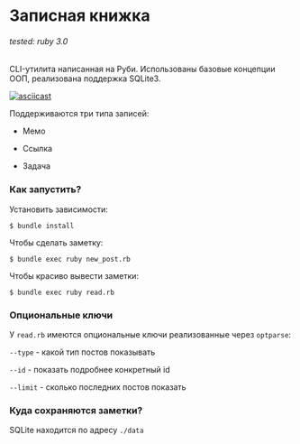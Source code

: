
# Записная книжка

  

###### tested: ruby 3.0

CLI-утилита написанная на Руби. Использованы базовые концепции ООП, реализована поддержка SQLite3.

[![asciicast](https://i.imgur.com/wKCTCgs.png)](https://asciinema.org/a/gkKEB4cM31VxEPmu7P64r6iEz?speed=3)

  

Поддерживаются три типа записей:

* Мемо

* Ссылка

* Задача

  

### Как запустить?

  

Установить зависимости:

  

    $ bundle install

  

Чтобы сделать заметку:

    $ bundle exec ruby new_post.rb

Чтобы красиво вывести заметки:

    $ bundle exec ruby read.rb
### Опциональные ключи
У `read.rb` имеются опциональные ключи реализованные через `optparse`:

```--type``` - какой тип постов показывать

```--id``` - показать подробнее конкретный id

```--limit``` - сколько последних постов показать

### Куда сохраняются заметки?
SQLite находится по адресу `./data`
